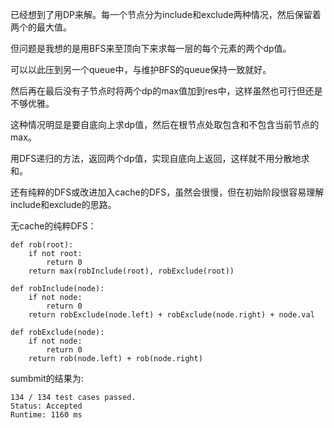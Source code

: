 已经想到了用DP来解。每一个节点分为include和exclude两种情况，然后保留着两个的最大值。

但问题是我想的是用BFS来至顶向下来求每一层的每个元素的两个dp值。

可以以此压到另一个queue中，与维护BFS的queue保持一致就好。

然后再在最后没有子节点时将两个dp的max值加到res中，这样虽然也可行但还是不够优雅。

这种情况明显是要自底向上求dp值，然后在根节点处取包含和不包含当前节点的max。

用DFS递归的方法，返回两个dp值，实现自底向上返回，这样就不用分散地求和。

还有纯粹的DFS或改进加入cache的DFS，虽然会很慢，但在初始阶段很容易理解include和exclude的思路。

无cache的纯粹DFS：

```
def rob(root):
    if not root:
        return 0
    return max(robInclude(root), robExclude(root))

def robInclude(node):
    if not node:
        return 0
    return robExclude(node.left) + robExclude(node.right) + node.val

def robExclude(node):
    if not node:
        return 0
    return rob(node.left) + rob(node.right)
```


sumbmit的结果为:
```
134 / 134 test cases passed.
Status: Accepted
Runtime: 1160 ms
```
